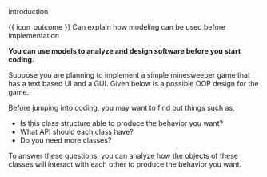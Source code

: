 <span id="title">Introduction</span>

<span id="prereqs"></span>

<span id="outcomes">{{ icon_outcome }} Can explain how modeling can be used before implementation</span>

<div id="body">

**You can use models to analyze and design software before you start coding.**

Suppose you are planning to implement a simple minesweeper game that has a text based UI and a GUI. Given below is a possible OOP design for the game.

<pic eager src="{{baseUrl}}/modeling/modelingASolution/introduction/images/textLogicMinefieldCell.png" height="50" />
<p/>

Before jumping into coding, you may want to find out things such as,

* Is this class structure able to produce the behavior you want?
* What API should each class have?
* Do you need more classes?

To answer these questions, you can analyze how the objects of these classes will interact with each other to produce the behavior you want.

</div>

<div id="extras">
</div>
